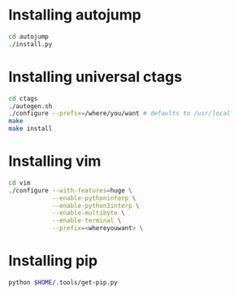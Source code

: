# Installing autojump

```bash
cd autojump
./install.py
```

# Installing universal ctags

```bash
cd ctags
./autogen.sh
./configure --prefix=/where/you/want # defaults to /usr/local
make
make install
```

# Installing vim

```bash
cd vim
./configure --with-features=huge \
            --enable-pythoninterp \
            --enable-python3interp \
            --enable-multibyte \
            --enable-terminal \
            --prefix=<whereyouwant> \
```

# Installing pip

```bash
python $HOME/.tools/get-pip.py
```
